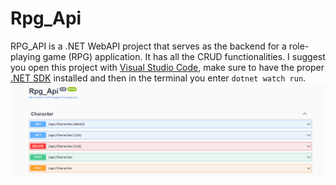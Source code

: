 # Rpg_Api
RPG_API is a .NET WebAPI project that serves as the backend for a role-playing game (RPG) application. It has all the CRUD functionalities.
I suggest you open this project with [Visual Studio Code](https://code.visualstudio.com/), 
make sure to have the proper [.NET SDK](https://dotnet.microsoft.com/download/visual-studio-sdks) installed and then in the terminal you enter `dotnet watch run`.
![Example screenshot](./image.png)
